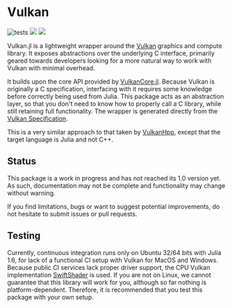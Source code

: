 # Vulkan

![tests](https://github.com/serenity4/Vulkan.jl/workflows/CI/badge.svg) [![](https://img.shields.io/badge/docs-stable-blue.svg)](https://serenity4.github.io/Vulkan.jl/stable) [![](https://img.shields.io/badge/docs-dev-blue.svg)](https://serenity4.github.io/Vulkan.jl/dev)

Vulkan.jl is a lightweight wrapper around the [Vulkan](https://www.khronos.org/vulkan/) graphics and compute library. It exposes abstractions over the underlying C interface, primarily geared towards developers looking for a more natural way to work with Vulkan with minimal overhead.

It builds upon the core API provided by [VulkanCore.jl](https://github.com/JuliaGPU/VulkanCore.jl/). Because Vulkan is originally a C specification, interfacing with it requires some knowledge before correctly being used from Julia. This package acts as an abstraction layer, so that you don't need to know how to properly call a C library, while still retaining full functionality. The wrapper is generated directly from the [Vulkan Specification](https://www.khronos.org/registry/vulkan/).

This is a very similar approach to that taken by [VulkanHpp](https://github.com/KhronosGroup/Vulkan-Hpp), except that the target language is Julia and not C++.

## Status

This package is a work in progress and has not reached its 1.0 version yet. As such, documentation may not be complete and functionality may change without warning.

If you find limitations, bugs or want to suggest potential improvements, do not hesitate to submit issues or pull requests.

## Testing

Currently, continuous integration runs only on Ubuntu 32/64 bits with Julia 1.6, for lack of a functional CI setup with Vulkan for MacOS and Windows. Because public CI services lack proper driver support, the CPU Vulkan implementation [SwiftShader](https://github.com/google/swiftshader) is used.
If you are not on Linux, we cannot guarantee that this library will work for you, although so far nothing is platform-dependent. Therefore, it is recommended that you test this package with your own setup.
